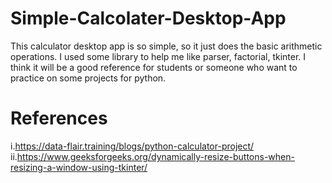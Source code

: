 # Simple-Calcolater-Desktop-App
This calculator desktop app is so simple, so it just does the basic arithmetic operations.
I used some library to help me like parser, factorial, tkinter.
I think it will be a good reference for students or someone who want to practice on some projects for python.
# References
i.https://data-flair.training/blogs/python-calculator-project/
ii.https://www.geeksforgeeks.org/dynamically-resize-buttons-when-resizing-a-window-using-tkinter/

